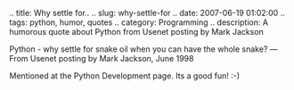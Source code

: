 .. title: Why settle for..
.. slug: why-settle-for
.. date: 2007-06-19 01:02:00
.. tags: python, humor, quotes
.. category: Programming
.. description: A humorous quote about Python from Usenet posting by Mark Jackson

Python - why settle for snake oil when you can have the whole snake? —From Usenet posting by Mark Jackson, June 1998

Mentioned at the Python Development page. Its a good fun! :-)

